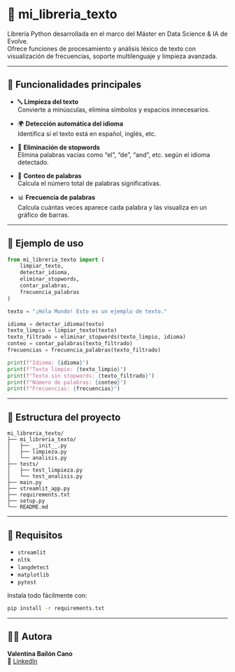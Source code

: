 # 🧹 mi_libreria_texto

Librería Python desarrollada en el marco del Máster en Data Science & IA de Evolve.  
Ofrece funciones de procesamiento y análisis léxico de texto con visualización de frecuencias, soporte multilenguaje y limpieza avanzada.

---

## 🚀 Funcionalidades principales

- 🔤 **Limpieza del texto**  
  Convierte a minúsculas, elimina símbolos y espacios innecesarios.

- 🌍 **Detección automática del idioma**  
  Identifica si el texto está en español, inglés, etc.

- 🧹 **Eliminación de stopwords**  
  Elimina palabras vacías como “el”, “de”, “and”, etc. según el idioma detectado.

- 🧮 **Conteo de palabras**  
  Calcula el número total de palabras significativas.

- 📊 **Frecuencia de palabras**  
  Calcula cuántas veces aparece cada palabra y las visualiza en un gráfico de barras.

---

## 🧪 Ejemplo de uso

```python
from mi_libreria_texto import (
    limpiar_texto,
    detectar_idioma,
    eliminar_stopwords,
    contar_palabras,
    frecuencia_palabras
)

texto = "¡Hola Mundo! Esto es un ejemplo de texto."

idioma = detectar_idioma(texto)
texto_limpio = limpiar_texto(texto)
texto_filtrado = eliminar_stopwords(texto_limpio, idioma)
conteo = contar_palabras(texto_filtrado)
frecuencias = frecuencia_palabras(texto_filtrado)

print(f"Idioma: {idioma}")
print(f"Texto limpio: {texto_limpio}")
print(f"Texto sin stopwords: {texto_filtrado}")
print(f"Número de palabras: {conteo}")
print(f"Frecuencias: {frecuencias}")
```

---

## 📁 Estructura del proyecto

```
mi_libreria_texto/
├── mi_libreria_texto/
│   ├── __init__.py
│   ├── limpieza.py
│   └── analisis.py
├── tests/
│   ├── test_limpieza.py
│   └── test_analisis.py
├── main.py 
├── streamlit_app.py
├── requirements.txt
├── setup.py
└── README.md
```

---

## 🔗 Requisitos

- `streamlit`
- `nltk`
- `langdetect`
- `matplotlib`
- `pytest`

Instala todo fácilmente con:

```bash
pip install -r requirements.txt
```

---

## 👩‍💻 Autora

**Valentina Bailón Cano**  
📎 [LinkedIn](https://www.linkedin.com/in/valentina-bailon-2653b22b7/)  
